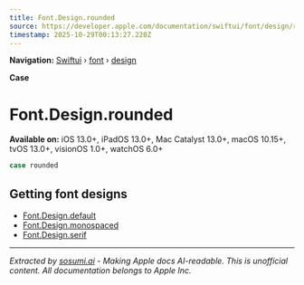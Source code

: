 ```yaml
---
title: Font.Design.rounded
source: https://developer.apple.com/documentation/swiftui/font/design/rounded
timestamp: 2025-10-29T00:13:27.220Z
---
```


**Navigation:** [Swiftui](/documentation/swiftui) › [font](/documentation/swiftui/font) › [design](/documentation/swiftui/font/design)

**Case**

# Font.Design.rounded

**Available on:** iOS 13.0+, iPadOS 13.0+, Mac Catalyst 13.0+, macOS 10.15+, tvOS 13.0+, visionOS 1.0+, watchOS 6.0+

```swift
case rounded
```

## Getting font designs

- [Font.Design.default](/documentation/swiftui/font/design/default)
- [Font.Design.monospaced](/documentation/swiftui/font/design/monospaced)
- [Font.Design.serif](/documentation/swiftui/font/design/serif)

---

*Extracted by [sosumi.ai](https://sosumi.ai) - Making Apple docs AI-readable.*
*This is unofficial content. All documentation belongs to Apple Inc.*
